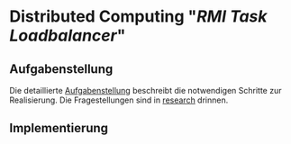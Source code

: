 # Distributed Computing "*RMI Task Loadbalancer*" 

## Aufgabenstellung
Die detaillierte [Aufgabenstellung](TASK.md) beschreibt die notwendigen Schritte zur Realisierung.
Die Fragestellungen sind in [research](research.md) drinnen.

## Implementierung

<!-- TODO noch alles hinschreiben>

## Quellen
